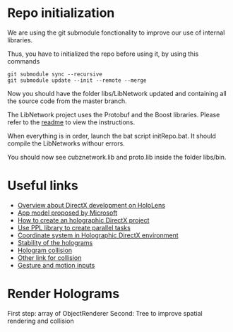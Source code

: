 # Repo initialization

We are using the git submodule fonctionality to improve our use of internal libraries.

Thus, you have to initialized the repo before using it, by using this commands

```
git submodule sync --recursive
git submodule update --init --remote --merge
```

Now you should have the folder libs/LibNetwork updated and containing all the source code from the master branch.

The LibNetwork project uses the Protobuf and the Boost libraries. Please refer to the [readme](https://gitlab.com/cubz/LibNetworks/blob/master/README.md) to view the instructions.

When everything is in order, launch the bat script initRepo.bat. It should compile the LibNetworks withour errors.

You should now see cubznetwork.lib and proto.lib inside the folder libs/bin.

# Useful links

- [Overview about DirectX development on HoloLens](https://developer.microsoft.com/en-us/windows/mixed-reality/directx_development_overview)
- [App model proposed by Microsoft](https://developer.microsoft.com/en-us/windows/mixed-reality/app_model)
- [How to create an holographic DirectX project](https://developer.microsoft.com/en-us/windows/mixed-reality/creating_a_holographic_directx_project)
- [Use PPL library to create parallel tasks](https://msdn.microsoft.com/en-us/library/dd492418.aspx)
- [Coordinate system in Holographic DirectX environment](https://developer.microsoft.com/en-us/windows/mixed-reality/Coordinate_systems_in_DirectX.html)
- [Stability of the holograms](https://developer.microsoft.com/en-us/windows/mixed-reality/hologram_stability)
- [Hologram collision](https://forums.hololens.com/discussion/6785/understand-when-a-user-clicked-gaze-on-particular-object-in-directx-newbie)
- [Other link for collision](https://forums.hololens.com/discussion/8185/how-to-identify-if-a-hologram-is-in-user-gaze-view-in-directx-uwp-c-hololens-app)
- [Gesture and motion inputs](https://developer.microsoft.com/en-us/windows/mixed-reality/gaze,_gestures,_and_motion_controllers_in_directx)

# Render Holograms

First step: array of ObjectRenderer
Second: Tree to improve spatial rendering and collision